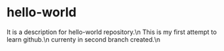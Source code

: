 # hello-world
It is a description for hello-world repository.\n
This is my first attempt to learn github.\n
currenty in second branch created.\n
